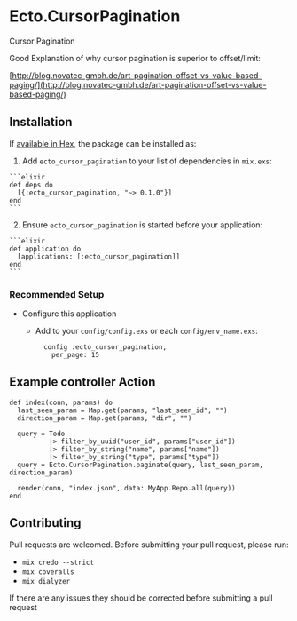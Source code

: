 # Ecto.CursorPagination

Cursor Pagination

Good Explanation of why cursor pagination is superior to offset/limit:

[http://blog.novatec-gmbh.de/art-pagination-offset-vs-value-based-paging/](http://blog.novatec-gmbh.de/art-pagination-offset-vs-value-based-paging/)

## Installation

If [available in Hex](https://hex.pm/docs/publish), the package can be installed as:

  1. Add `ecto_cursor_pagination` to your list of dependencies in `mix.exs`:

    ```elixir
    def deps do
      [{:ecto_cursor_pagination, "~> 0.1.0"}]
    end
    ```

  2. Ensure `ecto_cursor_pagination` is started before your application:

    ```elixir
    def application do
      [applications: [:ecto_cursor_pagination]]
    end
    ```

### Recommended Setup
  * Configure this application
    * Add to your `config/config.exs` or each `config/env_name.exs`:

            config :ecto_cursor_pagination,
              per_page: 15

## Example controller Action

    def index(conn, params) do
      last_seen_param = Map.get(params, "last_seen_id", "")
      direction_param = Map.get(params, "dir", "")

      query = Todo
              |> filter_by_uuid("user_id", params["user_id"])
              |> filter_by_string("name", params["name"])
              |> filter_by_string("type", params["type"])
      query = Ecto.CursorPagination.paginate(query, last_seen_param, direction_param)

      render(conn, "index.json", data: MyApp.Repo.all(query))
    end

## Contributing

Pull requests are welcomed. Before submitting your pull request, please run:
* `mix credo --strict`
* `mix coveralls`
* `mix dialyzer`

If there are any issues they should be corrected before submitting a pull request
